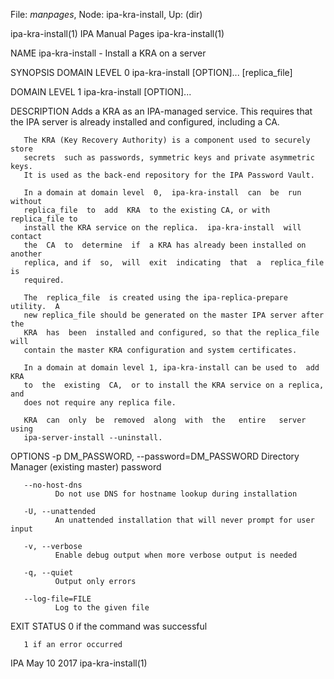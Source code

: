 File: *manpages*,  Node: ipa-kra-install,  Up: (dir)

ipa-kra-install(1)             IPA Manual Pages             ipa-kra-install(1)



NAME
       ipa-kra-install - Install a KRA on a server

SYNOPSIS
   DOMAIN LEVEL 0
       ipa-kra-install [OPTION]... [replica_file]

   DOMAIN LEVEL 1
       ipa-kra-install [OPTION]...

DESCRIPTION
       Adds a KRA as an IPA-managed service. This requires that the IPA server
       is already installed and configured, including a CA.

       The KRA (Key Recovery Authority) is a component used to securely  store
       secrets  such as passwords, symmetric keys and private asymmetric keys.
       It is used as the back-end repository for the IPA Password Vault.

       In a domain at domain level  0,  ipa-kra-install  can  be  run  without
       replica_file  to  add  KRA  to the existing CA, or with replica_file to
       install the KRA service on the replica.  ipa-kra-install  will  contact
       the  CA  to  determine  if  a KRA has already been installed on another
       replica, and if  so,  will  exit  indicating  that  a  replica_file  is
       required.

       The  replica_file  is created using the ipa-replica-prepare utility.  A
       new replica_file should be generated on the master IPA server after the
       KRA  has  been  installed and configured, so that the replica_file will
       contain the master KRA configuration and system certificates.

       In a domain at domain level 1, ipa-kra-install can be used to  add  KRA
       to  the  existing  CA,  or to install the KRA service on a replica, and
       does not require any replica file.

       KRA  can  only  be  removed  along  with  the   entire   server   using
       ipa-server-install --uninstall.

OPTIONS
       -p DM_PASSWORD, --password=DM_PASSWORD
              Directory Manager (existing master) password

       --no-host-dns
              Do not use DNS for hostname lookup during installation

       -U, --unattended
              An unattended installation that will never prompt for user input

       -v, --verbose
              Enable debug output when more verbose output is needed

       -q, --quiet
              Output only errors

       --log-file=FILE
              Log to the given file

EXIT STATUS
       0 if the command was successful

       1 if an error occurred



IPA                               May 10 2017               ipa-kra-install(1)
